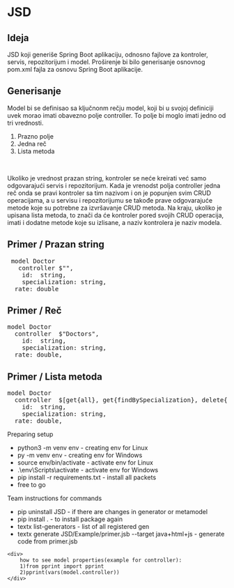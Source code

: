 # JSD
<h2>Ideja</h2>
<p>JSD koji generiše Spring Boot aplikaciju, odnosno fajlove  za kontroler, servis, repozitorijum i model. Proširenje bi bilo generisanje osnovnog pom.xml fajla za osnovu Spring Boot aplikacije. </p>

<h2>Generisanje</h2>
<p>Model bi se definisao sa ključnonm rečju model, koji bi u svojoj definiciji uvek morao imati obavezno polje controller. To polje bi moglo imati jedno od tri vrednosti. <ol><li>Prazno polje</li><li>Jedna reč</li><li>Lista metoda</li></ol></p>
<br/>
<p>Ukoliko je vrednost prazan string, kontroler se neće kreirati već samo odgovarajući servis i repozitorijum. Kada je vrenodst polja controller jedna reč onda se pravi kontroler sa tim nazivom i on je popunjen svim CRUD operacijama, a u servisu i repozitorijumu se takođe prave odgovarajuće metode koje su potrebne za izvršavanje CRUD metoda. Na kraju, ukoliko je upisana lista metoda, to znači da će kontroler pored svojih CRUD operacija, imati i dodatne metode koje su izlisane, a naziv kontrolera je naziv modela.</p>

<h2>Primer / Prazan string</h2>

<pre>
 model Doctor
   controller $"",
	id:  string,
	specialization: string,
  rate: double
</pre>

<h2>Primer / Reč</h2>

<pre>
model Doctor
  controller  $"Doctors",
	id:  string,
	specialization: string,
  rate: double,
</pre>

<h2>Primer / Lista metoda</h2>

<pre>
model Doctor
  controller  $[get{all}, get{findBySpecialization}, delete{id}, post{add-Doctor}],
	id:  string,
	specialization: string,
  rate: double,
</pre>



<p1>Preparing setup</p1>
<div>
	<ul>
		<li> python3 -m venv env - creating env for Linux </li>
	 	<li> py -m venv env - creating env for Windows </li>
		<li> source env/bin/activate - activate env for Linux  </li>
		<li> .\env\Scripts\activate - activate env for Windows  </li>
		<li> pip install -r requirements.txt - install all packets </li>
		<li> free to go </li>
	</ul>
</div>
<p1>Team instructions for commands</p1>
<div>
	<ul>
		<li> pip uninstall JSD - if there are changes in generator or metamodel </li>
	 	<li> pip install . - to install package again </li>
		<li>textx list-generators - list of all registered gen </li>
		<li>textx generate JSD/Example/primer.jsb --target java+html+js - generate code from primer.jsb </li>
	</ul>
	
	<div>	
		how to see model properties(example for controller):
		1)from pprint import pprint
		2)pprint(vars(model.controller))
	</div>
	
</div>
